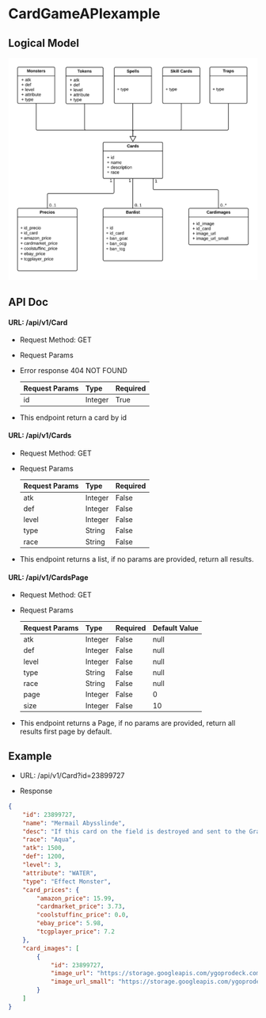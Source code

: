 # CardGameAPIexample
## Logical Model
![image](model.png)

## API Doc

#### URL: /api/v1/Card
* Request Method: GET
* Request Params
* Error response 404 NOT FOUND

  | Request Params | Type    | Required |
  |----------------|---------|----------|
  | id             | Integer | True     |

- This endpoint return a card by id
  
#### URL: /api/v1/Cards
* Request Method: GET
* Request Params

  | Request Params | Type    | Required |
  |----------------|---------|----------|
  | atk            | Integer | False    |
  | def            | Integer | False    |
  | level          | Integer | False    |
  | type           | String  | False    |
  | race           | String  | False    |

- This endpoint returns a list, if no params are provided, return all results.

#### URL: /api/v1/CardsPage
* Request Method: GET
* Request Params

  | Request Params | Type    | Required | Default Value |
  |----------------|---------|----------|---------------|
  | atk            | Integer | False    | null          |
  | def            | Integer | False    | null          |
  | level          | Integer | False    | null          |
  | type           | String  | False    | null          |
  | race           | String  | False    | null          |
  | page           | Integer | False    | 0             |
  | size           | Integer | False    | 10            |

- This endpoint returns a Page, if no params are provided, return all results first page by default.

## Example

* URL: /api/v1/Card?id=23899727

* Response
```json
{
    "id": 23899727,
    "name": "Mermail Abysslinde",
    "desc": "If this card on the field is destroyed and sent to the Graveyard: You can Special Summon 1 \"Mermail\" monster from your Deck, except \"Mermail Abysslinde\". You can only use the effect of \"Mermail Abysslinde\" once per turn.",
    "race": "Aqua",
    "atk": 1500,
    "def": 1200,
    "level": 3,
    "attribute": "WATER",
    "type": "Effect Monster",
    "card_prices": {
        "amazon_price": 15.99,
        "cardmarket_price": 3.73,
        "coolstuffinc_price": 0.0,
        "ebay_price": 5.98,
        "tcgplayer_price": 7.2
    },
    "card_images": [
        {
            "id": 23899727,
            "image_url": "https://storage.googleapis.com/ygoprodeck.com/pics/23899727.jpg",
            "image_url_small": "https://storage.googleapis.com/ygoprodeck.com/pics_small/23899727.jpg"
        }
    ]
}
```
